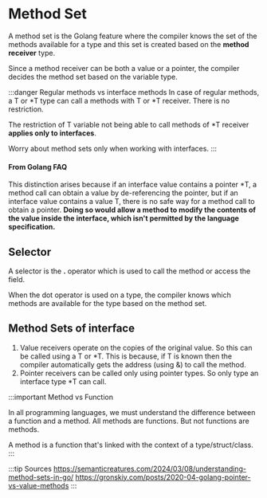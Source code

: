 # Method Set

A method set is the Golang feature where the compiler knows the set of the methods available for a type
and this set is created based on the **method receiver** type.

Since a method receiver can be both a value or a pointer, the compiler decides the method set based on the variable type.

:::danger Regular methods vs interface methods
In case of regular methods, a T or *T type can call a methods with T or *T receiver.
There is no restriction.

The restriction of T variable not being able to call methods of \*T receiver **applies only to interfaces**.

Worry about method sets only when working with interfaces.
:::

#### From Golang FAQ

This distinction arises because if an interface value contains a pointer \*T, a method call can obtain a value by de-referencing the pointer,
but if an interface value contains a value T, there is no safe way for a method call to obtain a pointer.
**Doing so would allow a method to modify the contents of the value inside the interface, which isn't permitted by the language specification.**

## Selector

A selector is the **.** operator which is used to call the method or access the field.

When the dot operator is used on a type, the compiler knows which methods are available for the type based on the method set.

## Method Sets of interface

1. Value receivers operate on the copies of the original value.
   So this can be called using a T or \*T. This is because, if T is known then the compiler automatically gets the address (using &) to call the method.
2. Pointer receivers can be called only using pointer types. So only type an interface type \*T can call.

:::important Method vs Function

In all programming languages, we must understand the difference between a function and a method.
All methods are functions. But not functions are methods.

A method is a function that's linked with the context of a type/struct/class.
:::

:::tip Sources
https://semanticreatures.com/2024/03/08/understanding-method-sets-in-go/
https://gronskiy.com/posts/2020-04-golang-pointer-vs-value-methods
:::
